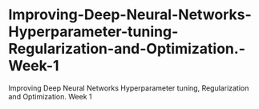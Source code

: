 # Improving-Deep-Neural-Networks-Hyperparameter-tuning-Regularization-and-Optimization.-Week-1
Improving Deep Neural Networks Hyperparameter tuning, Regularization and Optimization. Week 1
